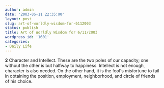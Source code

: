 ```yaml
---
author: admin
date: '2003-06-11 22:35:00'
layout: post
slug: art-of-worldly-wisdom-for-6112003
status: publish
title: Art of Worldly Wisdom for 6/11/2003
wordpress_id: '1601'
categories:
- Daily Life
---
```


**2** Character and Intellect. These are the two poles of our capacity;
one without the other is but halfway to happiness. Intellect is not
enough, character is also needed. On the other hand, it is the fool's
misfortune to fail in obtaining the position, employment, neighborhood,
and circle of friends of his choice.
